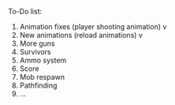 To-Do list:

1. Animation fixes (player shooting animation) v
2. New animations (reload animations)          v
3. More guns
4. Survivors
5. Ammo system
6. Score
7. Mob respawn
8. Pathfinding
9. ...
